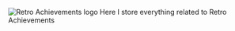![Retro Achievements logo](https://static.retroachievements.org/assets/images/ra-logo-sm.webp)
Here I store everything related to Retro Achievements 
